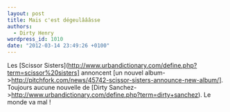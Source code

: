 ```yaml
---
layout: post
title: Mais c'est dégeulâââsse
authors:
  - Dirty Henry
wordpress_id: 1010
date: "2012-03-14 23:49:26 +0100"
---
```


Les [Scissor
Sisters](http://www.urbandictionary.com/define.php?term=scissor%20sisters]
annoncent [un nouvel
album->http://pitchfork.com/news/45742-scissor-sisters-announce-new-album/].
Toujours aucune nouvelle de [Dirty
Sanchez->http://www.urbandictionary.com/define.php?term=dirty+sanchez). Le monde
va mal !
